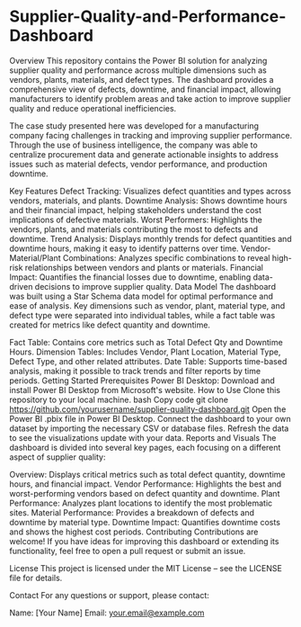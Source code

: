 # Supplier-Quality-and-Performance-Dashboard
Overview
This repository contains the Power BI solution for analyzing supplier quality and performance across multiple dimensions such as vendors, plants, materials, and defect types. The dashboard provides a comprehensive view of defects, downtime, and financial impact, allowing manufacturers to identify problem areas and take action to improve supplier quality and reduce operational inefficiencies.

The case study presented here was developed for a manufacturing company facing challenges in tracking and improving supplier performance. Through the use of business intelligence, the company was able to centralize procurement data and generate actionable insights to address issues such as material defects, vendor performance, and production downtime.

Key Features
Defect Tracking: Visualizes defect quantities and types across vendors, materials, and plants.
Downtime Analysis: Shows downtime hours and their financial impact, helping stakeholders understand the cost implications of defective materials.
Worst Performers: Highlights the vendors, plants, and materials contributing the most to defects and downtime.
Trend Analysis: Displays monthly trends for defect quantities and downtime hours, making it easy to identify patterns over time.
Vendor-Material/Plant Combinations: Analyzes specific combinations to reveal high-risk relationships between vendors and plants or materials.
Financial Impact: Quantifies the financial losses due to downtime, enabling data-driven decisions to improve supplier quality.
Data Model
The dashboard was built using a Star Schema data model for optimal performance and ease of analysis. Key dimensions such as vendor, plant, material type, and defect type were separated into individual tables, while a fact table was created for metrics like defect quantity and downtime.

Fact Table: Contains core metrics such as Total Defect Qty and Downtime Hours.
Dimension Tables: Includes Vendor, Plant Location, Material Type, Defect Type, and other related attributes.
Date Table: Supports time-based analysis, making it possible to track trends and filter reports by time periods.
Getting Started
Prerequisites
Power BI Desktop: Download and install Power BI Desktop from Microsoft's website.
How to Use
Clone this repository to your local machine.
bash
Copy code
git clone https://github.com/yourusername/supplier-quality-dashboard.git
Open the Power BI .pbix file in Power BI Desktop.
Connect the dashboard to your own dataset by importing the necessary CSV or database files.
Refresh the data to see the visualizations update with your data.
Reports and Visuals
The dashboard is divided into several key pages, each focusing on a different aspect of supplier quality:

Overview: Displays critical metrics such as total defect quantity, downtime hours, and financial impact.
Vendor Performance: Highlights the best and worst-performing vendors based on defect quantity and downtime.
Plant Performance: Analyzes plant locations to identify the most problematic sites.
Material Performance: Provides a breakdown of defects and downtime by material type.
Downtime Impact: Quantifies downtime costs and shows the highest cost periods.
Contributing
Contributions are welcome! If you have ideas for improving this dashboard or extending its functionality, feel free to open a pull request or submit an issue.

License
This project is licensed under the MIT License – see the LICENSE file for details.

Contact
For any questions or support, please contact:

Name: [Your Name]
Email: your.email@example.com
